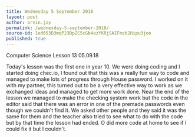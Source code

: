 ```yaml
---
title: Wednesday 5 September 2018
layout: post
author: arvin.joy
permalink: /wednesday-5-september-2018/
source-id: 1ed653D3mqP23DpZC5cGb4azYKRjSAIFneb2Hipu3joo
published: true
---
```

Computer Science Lesson 13                                    05.09.18

Today's lesson was the first one in year 10. We were doing coding and I started doing chec.io, I found out that this was a really fun way to code and managed to make lots of progress through House password. I worked on it with my partner, this turned out to be a very effective way to work as we exchanged ideas and managed to get more work done. Near the end of the lesson we managed to make the checking system work but the code in the editor said that there was an error in one of the premade passwords even though we couldn't find it. We asked other people and they said it was the same for them and the teacher also tried to see what to do with the code but by that time the lesson had ended. O did more code at home to see if I could fix it but I couldn't.

